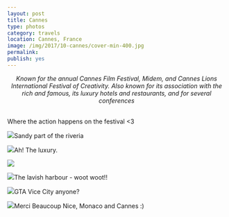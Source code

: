 ```yaml
---
layout: post
title: Cannes
type: photos
category: travels
location: Cannes, France
image: /img/2017/10-cannes/cover-min-400.jpg
permalink: 
publish: yes
---
```

<!-- http://compressjpeg.com -->
<!-- http://compressimage.toolur.com/ -->
<center><i>
Known for the annual Cannes Film Festival, Midem, and Cannes Lions International Festival of Creativity. Also known for its association with the rich and famous, its luxury hotels and restaurants, and for several conferences
</i></center>
<br>
<p class="center"><img src="{{site.baseurl}}/img/2017/10-cannes/cover-min.jpg" alt="">Where the action happens on the festival <3</p>

<p class="center"><img src="{{site.baseurl}}/img/2017/10-cannes/2-min.jpg">Sandy part of the riveria</p>

<p class="center"><img src="{{site.baseurl}}/img/2017/10-cannes/1-min.jpg">Ah! The luxury.</p>

<p class="center"><img src="{{site.baseurl}}/img/2017/10-cannes/3-min.jpg"></p>

<p class="center"><img src="{{site.baseurl}}/img/2017/10-cannes/4-min.jpg">The lavish harbour - woot woot!!</p>

<p class="center"><img src="{{site.baseurl}}/img/2017/10-cannes/5-min.jpg">GTA Vice City anyone?</p>

<p class="center"><img src="{{site.baseurl}}/img/2017/10-cannes/6-min.jpg">Merci Beaucoup Nice, Monaco and Cannes :)</p>
